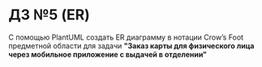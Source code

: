 # ДЗ №5 (ER)
С помощью PlantUML создать ER диаграмму в нотации Crow’s Foot предметной области для задачи **"Заказ карты для физического лица через мобильное приложение с выдачей в отделении"**
